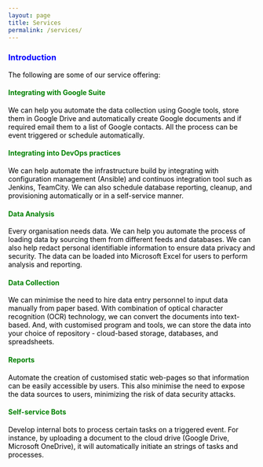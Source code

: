 ```yaml
---
layout: page
title: Services
permalink: /services/
---
```


<style type="text/css">
h1 {color:red;}
h2,h3 {color:blue;}
h4,h5 {color:green;}
p {color:black;}
</style>


### Introduction 

The following are some of our service offering:

#### Integrating with Google Suite

We can help you automate the data collection using Google tools, store them in Google Drive and automatically create Google documents and if required email them to a list of Google contacts. All the process can be event triggered or schedule automatically.

#### Integrating into DevOps practices

We can help automate the infrastructure build by integrating with configuration management (Ansible) and continuos integration tool such as Jenkins, TeamCity. We can also schedule database reporting, cleanup, and provisioning automatically or in a self-service manner.

#### Data Analysis

Every organisation needs data. We can help you automate the process of loading data by sourcing them from different feeds and databases. We can also help redact personal identifiable information to ensure data privacy and security. The data can be loaded into Microsoft Excel for users to perform analysis and reporting.

#### Data Collection

We can minimise the need to hire data entry personnel to input data manually from paper based. With combination of optical character recognition (OCR) technology, we can convert the documents into text-based. And, with customised program and tools, we can store the data into your choice of repository - cloud-based storage, databases, and spreadsheets.

#### Reports

Automate the creation of customised static web-pages so that information can be easily accessible by users. This also minimise the need to expose the data sources to users, minimizing the risk of data security attacks.

#### Self-service Bots

Develop internal bots to process certain tasks on a triggered event. For instance, by uploading a document to the cloud drive (Google Drive, Microsoft OneDrive), it will automatically initiate an strings of tasks and processes.
